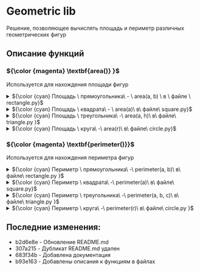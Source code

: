 # Geometric lib
Решение, позволяющее вычислять площадь и периметр различных геометрических фигур
## Описание функций
###  ${\color {magenta} \textbf{area()}  }$ 
Используется для нахождения площади фигур
<details>
<summary>${\color {cyan} Площадь \ прямоугольника\ - \ area(a, b) \ в \ файле \ rectangle.py}$ </summary>
Функция использует формулу для нахождения площади прямоугольника по двум сторонам: S = ab

Параметры:
  - a (float): длина прямоугольника
  - b (float): ширина прямоугольника

Возвращаемое значение:
  - area (float): площадь прямоугольника

Пример вызова: area(3, 5) -> 15
</details>

<details>
<summary>${\color {cyan} Площадь \ квадрата\ - \ area(a)\ в\ файле\ square.py}$ </summary>

Функция использует формулу для нахождения площади квадрата по длине его стороны: S = a * a

Параметр:
  - a (float): сторона квадрата

Возвращаемое значение:
  - area (float): площадь квадрата

Пример вызова: area(2) -> 4

</details>


<details>
  <summary>${\color {cyan} Площадь \ треугольника\ -\ area(a, h)\ в\ файле\ triangle.py }$ </summary>
Функция использует формулу площади треугольника по длине одной из его сторон и проведенной к этой стороне высоты: S = ah / 2

Параметры:
  - a (float): сторона треугольника
  - h (float): длина перпендикулярной ей высоты

Возвращаемое значение:
  - area (float): площадь треугольника

Пример вызова: area(2.5, 4) -> 5
</details>
<details>
 <summary>${\color {cyan} Площадь \ круга\ -\ area(r)\ в\ файле\ circle.py}$ </summary>
Функция использует формулу площади круга по его радиусу: S = $\pi$ * (r ^ 2).

Параметр:
  - r (float): радиус круга

Возвращаемое значение:
  - area (float): площадь круга

Пример вызова: area(1) -> 3.141592653589793238462643383
</details>

### ${\color {magenta} \textbf{perimeter()}}$
Используется для нахождения периметра фигур

<details>

<summary>${\color {cyan} Периметр \  прямоугольника\ -\ perimeter(a, b)\ в\ файле\ rectangle.py }$</summary>
Функция использует формулу для нахождения периметра прямоугольника по длине двух его сторон: P = (a + b) * 2
Параметры:
  - a (float): длина прямоугольника
  - b (float): ширина прямоугольника

Возвращаемое значение:
  - perimeter (float): периметр прямоугольника

Пример вызова: perimeter(2.5, 3.5) -> 12
</details>

<details>
<summary>${\color {cyan} Периметр \ квадрата\ -\ perimeter(a)\ в\ файле\ square.py}$ </summary>

Функция использует формулу для нахождения периметра квадрата по длине его стороны: P = 4a

Параметр:
  - a (float): сторона квадрата

Возвращаемое значение:
  - perimeter (float): периметр квадрата

Пример вызова: perimeter(25) -> 100

</details>


<details>
  <summary>${\color {cyan} Периметр \  треугольника\ -\ perimeter(a, b, c)\ в\ файле\ triangle.py }$ </summary>
Функция использует формулу для нахождения периметра треугольника по трем его сторонам: S = a + b + c

Параметры:
  - a (float): длина первой  стороны треугольника
  - b (float): длина второй  стороны треугольника
  - c (float): длина третьей стороны треугольника

Возвращает целое число:
  - perimeter (int): периметр треугольника

Пример вызова: perimeter(3, 4, 5) -> 15
</details>
<details> 
  <summary> ${\color {cyan} Периметр \ круга\ -\ perimeter(r)\ в\ файле\ circle.py }$ </summary>
Функция использует формулу для нахождения периметра круга по его радиусу: S = 2 * $\pi$ * r.

Параметр:
  - r (float): радиус круга

Возвращаемое значение:
  - perimeter (float): периметр круга

Пример вызова: area(4) -> 25.132741228718345
</details>

## Последние изменения:
* b2d6e8e - Обновление README.md
* 307a215 - Дубликат README.md удален
* 683f34b - Добавлена документация
* b93e163 - Добавлены описания к функциям в файлах